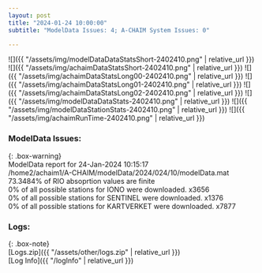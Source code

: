 ```yaml
---
layout: post
title: "2024-01-24 10:00:00"
subtitle: "ModelData Issues: 4; A-CHAIM System Issues: 0"

---
```


![]({{ "/assets/img/modelDataDataStatsShort-2402410.png" | relative_url }})
![]({{ "/assets/img/achaimDataStatsShort-2402410.png" | relative_url }})
![]({{ "/assets/img/achaimDataStatsLong00-2402410.png" | relative_url }})
![]({{ "/assets/img/achaimDataStatsLong01-2402410.png" | relative_url }})
![]({{ "/assets/img/achaimDataStatsLong02-2402410.png" | relative_url }})
![]({{ "/assets/img/modelDataDataStats-2402410.png" | relative_url }})
![]({{ "/assets/img/modelDataStationStats-2402410.png" | relative_url }})
![]({{ "/assets/img/achaimRunTime-2402410.png" | relative_url }})


### ModelData Issues:  
  
{: .box-warning}  
 ModelData report for 24-Jan-2024 10:15:17   
 /home2/achaim1/A-CHAIM/modelData/2024/024/10/modelData.mat   
 73.3484% of RIO absoprtion values are finite   
 0% of all possible stations for IONO were downloaded. x3656   
 0% of all possible stations for SENTINEL were downloaded. x1376   
 0% of all possible stations for KARTVERKET were downloaded. x7877   
  


### Logs:  
  
{: .box-note}  
[Logs.zip]({{ "/assets/other/logs.zip" | relative_url }})  
[Log Info]({{ "/logInfo" | relative_url }})  
